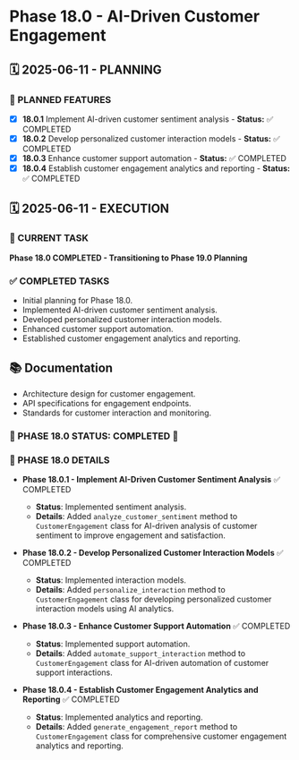 # Phase 18.0 - AI-Driven Customer Engagement

## 🗓️ 2025-06-11 - PLANNING
### 🎯 PLANNED FEATURES
- [x] **18.0.1** Implement AI-driven customer sentiment analysis - **Status:** ✅ COMPLETED
- [x] **18.0.2** Develop personalized customer interaction models - **Status:** ✅ COMPLETED
- [x] **18.0.3** Enhance customer support automation - **Status:** ✅ COMPLETED
- [x] **18.0.4** Establish customer engagement analytics and reporting - **Status:** ✅ COMPLETED

## 🗓️ 2025-06-11 - EXECUTION
### 🚀 CURRENT TASK
**Phase 18.0 COMPLETED - Transitioning to Phase 19.0 Planning**

### ✅ COMPLETED TASKS
- Initial planning for Phase 18.0.
- Implemented AI-driven customer sentiment analysis.
- Developed personalized customer interaction models.
- Enhanced customer support automation.
- Established customer engagement analytics and reporting.

## 📚 Documentation
- Architecture design for customer engagement.
- API specifications for engagement endpoints.
- Standards for customer interaction and monitoring.

### 🎯 PHASE 18.0 STATUS: COMPLETED 🎉

### 📝 PHASE 18.0 DETAILS
- **Phase 18.0.1 - Implement AI-Driven Customer Sentiment Analysis** ✅ COMPLETED
  - **Status**: Implemented sentiment analysis.
  - **Details**: Added `analyze_customer_sentiment` method to `CustomerEngagement` class for AI-driven analysis of customer sentiment to improve engagement and satisfaction.

- **Phase 18.0.2 - Develop Personalized Customer Interaction Models** ✅ COMPLETED
  - **Status**: Implemented interaction models.
  - **Details**: Added `personalize_interaction` method to `CustomerEngagement` class for developing personalized customer interaction models using AI analytics.

- **Phase 18.0.3 - Enhance Customer Support Automation** ✅ COMPLETED
  - **Status**: Implemented support automation.
  - **Details**: Added `automate_support_interaction` method to `CustomerEngagement` class for AI-driven automation of customer support interactions.

- **Phase 18.0.4 - Establish Customer Engagement Analytics and Reporting** ✅ COMPLETED
  - **Status**: Implemented analytics and reporting.
  - **Details**: Added `generate_engagement_report` method to `CustomerEngagement` class for comprehensive customer engagement analytics and reporting.
